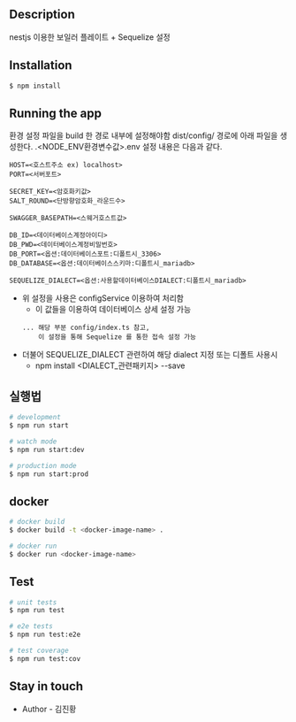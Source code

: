 ## Description

nestjs 이용한 보일러 플레이트 + Sequelize 설정

## Installation

```bash
$ npm install
```

## Running the app

환경 설정 파일을 build 한 경로 내부에 설정해야함
dist/config/ 경로에 아래 파일을 생성한다.
.<NODE_ENV환경변수값>.env 
설정 내용은 다음과 같다.

```dotnetcli
HOST=<호스트주소 ex) localhost>
PORT=<서버포트>

SECRET_KEY=<암호화키값>
SALT_ROUND=<단방향암호화_라운드수>

SWAGGER_BASEPATH=<스웨거호스트값>

DB_ID=<데이터베이스계정아이디>
DB_PWD=<데이터베이스계정비밀번호>
DB_PORT=<옵션:데이터베이스포트:디폴트시_3306>
DB_DATABASE=<옵션:데이터베이스스키마:디폴트시_mariadb>

SEQUELIZE_DIALECT=<옵션:사용할데이터베이스DIALECT:디폴트시_mariadb>
```

- 위 설정을 사용은 configService 이용하여 처리함
    - 이 값들을 이용하여 데이터베이스 상세 설정 가능
    ```dotnetcli
    ... 해당 부분 config/index.ts 참고, 
        이 설정을 통해 Sequelize 를 통한 접속 설정 가능
    ```
- 더불어 SEQUELIZE_DIALECT 관련하여 해당 dialect 지정 또는 디폴트 사용시
    - npm install <DIALECT_관련패키지> --save
    
## 실행법

```bash
# development
$ npm run start

# watch mode
$ npm run start:dev

# production mode
$ npm run start:prod
```

## docker 
```bash
# docker build
$ docker build -t <docker-image-name> .

# docker run
$ docker run <docker-image-name>
```

## Test

```bash
# unit tests
$ npm run test

# e2e tests
$ npm run test:e2e

# test coverage
$ npm run test:cov
```

## Stay in touch

- Author - 김진황
